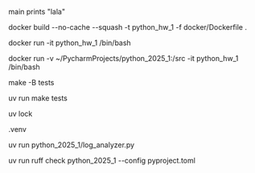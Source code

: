 


main prints "lala"


docker build --no-cache --squash -t python_hw_1 -f docker/Dockerfile .


docker run -it python_hw_1 /bin/bash

docker run -v ~/PycharmProjects/python_2025_1:/src -it python_hw_1 /bin/bash



make -B tests

uv run make tests

uv lock

.venv

uv run python_2025_1/log_analyzer.py

uv run ruff check python_2025_1 --config pyproject.toml
